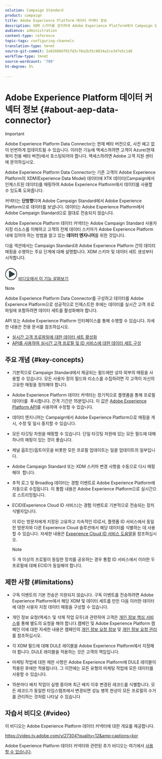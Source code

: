 ```yaml
---
solution: Campaign Standard
product: campaign
title: Adobe Experience Platform 데이터 커넥터 정보
description: XDM 스키마를 관리하여 Adobe Experience Platform에서 Campaign Standard 데이터를 사용할 수 있도록 합니다.
audience: administration
content-type: reference
topic-tags: configuring-channels
translation-type: tm+mt
source-git-commit: 2a92600df01fd3c78a2b35c8034a2ce347e5c1d8
workflow-type: tm+mt
source-wordcount: '789'
ht-degree: 5%

---
```



# Adobe Experience Platform 데이터 커넥터 정보 {#about-aep-data-connector}

>[!IMPORTANT]
>
>Adobe Experience Platform Data Connector는 현재 베타 버전으로, 사전 예고 없이 빈번하게 업데이트될 수 있습니다. 이러한 기능에 액세스하려면 고객이 Azure(현재 북미 전용 베타 버전)에서 호스팅되어야 합니다. 액세스하려면 Adobe 고객 지원 센터에 문의하십시오.

Adobe Experience Platform Data Connector는 기존 고객이 Adobe Experience Platform의 XDM(Experience Data Model) 데이터에 XTK 데이터(Campaign에서 인제스트된 데이터)를 매핑하여 Adobe Experience Platform에서 데이터를 사용할 수 있도록 도와줍니다.

커넥터는 **단방향**&#x200B;이며 Adobe Campaign Standard에서 Adobe Experience Platform으로 데이터를 보냅니다. 데이터는 Adobe Experience Platform에서 Adobe Campaign Standard으로 절대로 전송되지 않습니다.

Adobe Experience Platform 데이터 커넥터는 Adobe Campaign Standard 사용자 지정 리소스를 이해하고 고객의 전체 데이터 스키마가 Adobe Experience Platform 내에 있어야 하는 방법을 알고 있는 **데이터 엔지니어**&#x200B;를 위한 것입니다.

다음 섹션에서는 Campaign Standard과 Adobe Experience Platform 간의 데이터 매핑을 수행하는 주요 단계에 대해 설명합니다. XDM 스키마 및 데이터 세트 생성부터 시작합니다.

![](assets/do-not-localize/how-to-video.png) [비디오에서 이 기능 살펴보기](#video)

>[!NOTE]
>Adobe Experience Platform Data Connector를 구성하고 데이터를 Adobe Experience Platform으로 성공적으로 인제스트한 후에는 데이터를 실시간 고객 프로파일에 포함하려면 데이터 세트를 활성화해야 합니다.
>
>API 또는 Adobe Experience Platform 인터페이스를 통해 수행할 수 있습니다. 자세한 내용은 전용 문서를 참조하십시오.
>
>* [실시간 고객 프로파일에 대한 데이터 세트 활성화](https://docs.adobe.com/content/help/en/experience-platform/rtcdp/datasets/dataset.html)
>* [API를 사용하여 실시간 고객 프로필 및 ID 서비스에 대한 데이터 세트 구성](https://docs.adobe.com/content/help/en/experience-platform/catalog/api/getting-started.html)


## 주요 개념 {#key-concepts}

* 기본적으로 Campaign Standard에서 제공되는 필드에만 상자 외부의 매핑을 사용할 수 있습니다. 모든 사용자 정의 필드와 리소스를 수집하려면 각 고객이 자신의 고유한 매핑을 정의해야 합니다.

* Adobe Experience Platform 데이터 커넥터는 정기적으로 플랫폼을 통해 프로필 데이터를 &#x200B; 푸시합니다. 간격 기간은 15분입니다. 이 값은 [Adobe Experience Platform API](https://docs.adobe.com/content/help/en/experience-platform/ingestion/home.html)를 사용하여 수정할 수 있습니다.

* 데이터 엔지니어는 Campaign에서 Adobe Experience Platform으로 매핑을 게시, 수정 및 일시 중지할 수 있습니다.

* 모든 타깃팅 차원을 매핑할 수 있습니다. 단일 타깃팅 차원에 있는 모든 필드에 대해 하나의 매핑이 있는 것이 좋습니다.

* 채널 옵트인/옵트아웃을 비롯한 모든 프로필 업데이트는 일괄 업데이트의 일부입니다.

* Adobe Campaign Standard 또는 XDM 스키마 변경 사항을 수동으로 다시 매핑해야 &#x200B; 합니다.

* 추적 로그 및 Broadlog 데이터는 경험 이벤트로 Adobe Experience Platform에 자동으로 수집됩니다. 이 통합 내용은 Adobe Experience Platform으로 실시간으로 스트리밍됩니다.

* ECID(Experience Cloud ID 서비스)는 경험 이벤트로 기본적으로 전송되는 장치 식별자입니다.

   이 ID는 방문자에게 지정된 고유하고 지속적인 ID로서, 플랫폼 ID 서비스에서 동일한 방문자와 다른 Experience Cloud 솔루션에서 해당 데이터를 식별하는 데 사용할 수 있습니다. 자세한 내용은 [Experience Cloud ID 서비스 도움말](https://docs.adobe.com/content/help/en/id-service/using/home.html)을 참조하십시오.

   >[!NOTE]
   >
   >두 개 이상의 프로필이 동일한 장치를 공유하는 경우 통합 ID 서비스에서 이러한 두 프로필에 대해 ECID가 동일해야 합니다.

## 제한 사항 {#limitations}

* 구독 이벤트의 기본 전송은 지원되지 않습니다. 구독 이벤트를 전송하려면 Adobe Experience Platform에서 해당 XDM 및 데이터 세트를 만든 다음 이러한 데이터에 대한 사용자 지정 데이터 매핑을 구성할 수 있습니다.

* 개인 정보 요청(액세스 및 삭제 작업 모두)과 관련하여 고객은 [개인 정보 핵심 서비스](https://docs.adobe.com/content/help/en/experience-platform/privacy/home.html#how-to-use-privacy-service-to-manage-privacy-job-requests)를 통해 별도의 요청을 해야 합니다.캠페인 및 Adobe Experience Platform 캠페인 이에 대한 자세한 내용은 캠페인의 [개인 정보 요청 정보](https://experienceleague.adobe.com/docs/campaign-standard/using/getting-started/privacy/privacy-requests.html?lang=ko#getting-started) 및 [개인 정보 요청 관리](https://helpx.adobe.com/kr/campaign/kb/acs-privacy.html#ManagingPrivacyRequests)를 참조하십시오.

* 각 XDM 필드에 대해 DULE 레이블을 Adobe Experience Platform에서 지정해야 합니다. DULE 레이블을 적용하는 것은 고객의 책임입니다.

* 마케팅 작업에 대한 제한 사항은 Adobe Experience Platform에 DULE 레이블이 적용된 후에만 적용됩니다. 그 이전에는 모든 유형의 마케팅 작업에 모든 데이터를 사용할 수 있습니다.

* 15분마다 배치 작업이 실행 중이며 최근 배치 이후 변경된 레코드를 식별합니다. 모든 레코드가 동일한 타임스탬프에서 변경되면 성능 병목 현상이 모든 프로필의 수거를 관리하는 것처럼 나타날 수 있습니다

## 자습서 비디오 {#video}

이 비디오는 Adobe Experience Platform 데이터 커넥터에 대한 개요를 제공합니다.

https://video.tv.adobe.com/v/27304?quality=12&amp;captions=kor

Adobe Experience Platform 데이터 커넥터와 관련된 추가 비디오는 여기에서 [사용할 수 있습니다](https://docs.adobe.com/content/help/ko-KR/campaign-standard-learn/tutorials/administrating/adobe-experience-platform-data-connector/understanding-the-adobe-experience-platform-data-connector.html).
